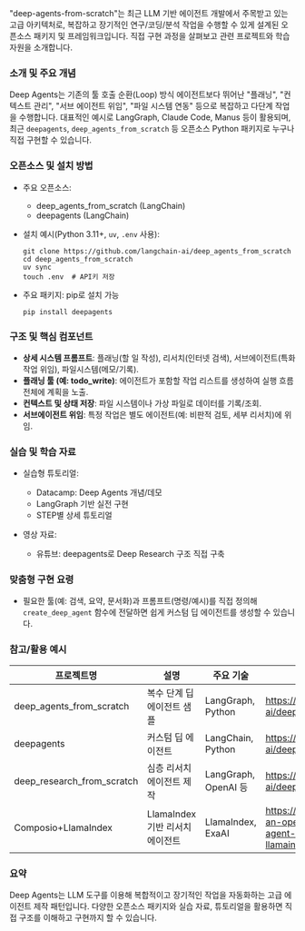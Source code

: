 "deep-agents-from-scratch"는 최근 LLM 기반 에이전트 개발에서 주목받고 있는 고급 아키텍처로, 복잡하고 장기적인 연구/코딩/분석 작업을 수행할 수 있게 설계된 오픈소스 패키지 및 프레임워크입니다. 직접 구현 과정을 살펴보고 관련 프로젝트와 학습 자원을 소개합니다.

### 소개 및 주요 개념

Deep Agents는 기존의 툴 호출 순환(Loop) 방식 에이전트보다 뛰어난 "플래닝", "컨텍스트 관리", "서브 에이전트 위임", "파일 시스템 연동" 등으로 복잡하고 다단계 작업을 수행합니다. 대표적인 예시로 LangGraph, Claude Code, Manus 등이 활용되며, 최근 `deepagents`, `deep_agents_from_scratch` 등 오픈소스 Python 패키지로 누구나 직접 구현할 수 있습니다.

### 오픈소스 및 설치 방법

- 주요 오픈소스:
  - deep_agents_from_scratch (LangChain)
  - deepagents (LangChain)

- 설치 예시(Python 3.11+, `uv`, `.env` 사용):

  ```
  git clone https://github.com/langchain-ai/deep_agents_from_scratch
  cd deep_agents_from_scratch
  uv sync
  touch .env  # API키 저장
  ```

- 주요 패키지: pip로 설치 가능

  ```
  pip install deepagents
  ```

### 구조 및 핵심 컴포넌트

- **상세 시스템 프롬프트**: 플래닝(할 일 작성), 리서치(인터넷 검색), 서브에이전트(특화 작업 위임), 파일시스템(메모/기록).
- **플래닝 툴 (예: todo_write)**: 에이전트가 포함할 작업 리스트를 생성하여 실행 흐름 전체에 계획을 노출.
- **컨텍스트 및 상태 저장**: 파일 시스템이나 가상 파일로 데이터를 기록/조회.
- **서브에이전트 위임**: 특정 작업은 별도 에이전트(예: 비판적 검토, 세부 리서치)에 위임.

### 실습 및 학습 자료

- 실습형 튜토리얼:
  - Datacamp: Deep Agents 개념/데모
  - LangGraph 기반 실전 구현
  - STEP별 상세 튜토리얼

- 영상 자료:
  - 유튜브: deepagents로 Deep Research 구조 직접 구축

### 맞춤형 구현 요령

- 필요한 툴(예: 검색, 요약, 문서화)과 프롬프트(명령/예시)를 직접 정의해 `create_deep_agent` 함수에 전달하면 쉽게 커스텀 딥 에이전트를 생성할 수 있습니다.

### 참고/활용 예시

| 프로젝트명                   | 설명                       | 주요 기술     | 링크                   |
|-----------------------------|----------------------------|--------------|------------------------|
| deep_agents_from_scratch    | 복수 단계 딥 에이전트 샘플 | LangGraph, Python | <https://github.com/langchain-ai/deep-agents-from-scratch> |
| deepagents                  | 커스텀 딥 에이전트          | LangChain, Python | <https://github.com/langchain-ai/deepagents> |
| deep_research_from_scratch  | 심층 리서치 에이전트 제작   | LangGraph, OpenAI 등 | <https://github.com/langchain-ai/deep_research_from_scratch> |
| Composio+LlamaIndex         | LlamaIndex 기반 리서치 에이전트 | LlamaIndex, ExaAI | <https://dev.to/composiodev/building-an-open-source-deep-research-agent-from-scratch-using-llamaindex-composio-exaai-4j9b> |

### 요약

Deep Agents는 LLM 도구를 이용해 복합적이고 장기적인 작업을 자동화하는 고급 에이전트 제작 패턴입니다. 다양한 오픈소스 패키지와 실습 자료, 튜토리얼을 활용하면 직접 구조를 이해하고 구현까지 할 수 있습니다.
